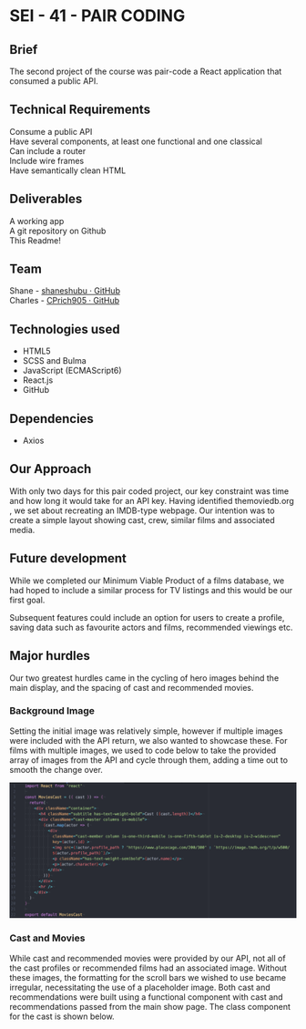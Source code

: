 # SEI - 41 - PAIR CODING
## Brief
The second project of the course was pair-code a React application that consumed a public API.

## Technical Requirements
Consume a public API <br />
Have several components, at least one functional and one classical <br />
Can include a router <br />
Include wire frames <br />
Have semantically clean HTML <br />

## Deliverables
A working app <br />
A git repository on Github <br />
This Readme!

## Team
Shane - [shaneshubu · GitHub](https://github.com/shaneshibu) <br />
Charles - [CPrich905 · GitHub](https://github.com/CPrich905)

## Technologies used
* HTML5
* SCSS and Bulma
* JavaScript (ECMAScript6)
* React.js
* GitHub

## Dependencies
* Axios

## Our Approach
With only two days for this pair coded project, our key constraint was time and how long it would take for an API key. Having identified themoviedb.org , we set about recreating an IMDB-type webpage. Our intention was to create a simple layout showing cast, crew, similar films and associated media.

## Future development
While we completed our Minimum Viable Product of a films database, we had hoped to include a similar process for TV listings and this would be our first goal.

Subsequent features could include an option for users to create a profile, saving data such as favourite actors and films, recommended viewings etc.

## Major hurdles
Our two greatest hurdles came in the cycling of hero images behind the main display, and the spacing of cast and recommended movies.

###  Background Image
Setting the initial image was  relatively simple, however if multiple images were included with the API return, we also wanted to showcase these. For films with multiple images, we used to code below to take the provided array of images from the API and cycle through them, adding a time out to smooth the change over.

![Alt text](./dist/assets/readme/cast.png?raw=true "Title")

### Cast and Movies
While cast and recommended movies were provided by our API, not all of the cast profiles or recommended films had an associated image. Without these images, the formatting for the scroll bars we wished to use became irregular, necessitating the use of a placeholder image.
Both cast and recommendations were built using a functional component with cast and recommendations passed from the main show page. The class component for the cast is shown below.
